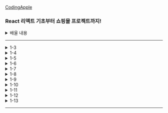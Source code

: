 [CodingApple](https://online.codingapple.com/course/react-basic/)

### React 리액트 기초부터 쇼핑몰 프로젝트까지!
<details>
<summary>배울 내용</summary>

    – class 문법 없이 개발하는 2020스타일 easy-mode 리액트

    – 컴포넌트, Props, State를 이용한 웹앱 개발

    – 리액트로 HTML 모듈화해서 개발하는 법

    – JSX for 반복문, 이벤트 핸들러 등 어떻게 쓰는지 정확히 알려줌

    – 리액트 CLI로 프로젝트 생성, 관리, 빌드하는 법

    – Redux와 context API로 데이터 관리

    – Ajax 등으로 서버 API 요청하는 법 (을 배울 텐데 Ajax가 뭔지 모르니까 그것부터)

    – 라우터로 페이지 나누기

    – 리액트에서 CSS 스타일링 잘하는 법 (styled component, SASS)

    – import/destructuring/arrow function 등 필요한 ES6 문법들

    – 스마트폰에 설치 가능한 Progressive Web App으로 리액트사이트 발행하기

    – (포트폴리오 자랑용) github pages를 이용해 사이트 발행

</details>

-----

<details>
<summary>1-3</summary>
JSX를 이용해 HTML 페이지 제작해보는 건 처음이겠죠

    - 리액트에서 class=""를 넣고 싶다면 className=""

    - 데이터바인딩 var data = '안녕하세요'; <div>{ data }</div>
      -> { } 꼭 중괄호 안에

    - <div style = {{ color : 'blue', fontSize : '30px' }}>글씨</div>
      -> {속성명 : '속성값} 대쉬(-) 불가능, 붙여쓰고 앞글자를 대문자로 치환

</details>

<details>
<summary>1-4</summary>
중요한 데이터는 변수 말고 리액트 state로 만들랬죠

    - state를 쓰는 이유
      -> 변수가 변경될 때 자동으로 관련된 HTML을 재렌더링되게 만들고 싶어서
      -> 수정사항이 자동으로 웹페이지에 스무스~하게 반영되게 만들고 싶어서

    - let [a, b] = useState('ㅇㅇㅇㅇ');
      -> a : 실제 저장할 데이터, b : 저장할 데이터를 변결시킬 함수
      -> 데이터바인딩 가능 <h3>{a}</h3> => <h3>ㅇㅇㅇㅇ<h3>
      -> Array, Object 가능 let [a, b] = useState(['ㅇㅇ', 'ㄴㄴ']);

</details>

<details>
<summary>1-5</summary>
버튼에 기능 개발을 해보자 & 리액트 state 변경하는 법

    - 리액트에서 특정 HTML 요소를 클릭했을 때 자바스크립트를 실행하고 싶으면
      -> <div onClick = { 실행할 함수 }>
      -> Click이 대문자, {} 중괄호 사용, 그냥 코드가 아닌 함수를 적어야 함
      -> ex) <div onClick = { 함수이름 }>
             <div onClick = { function(){ 실행할 코드 } }>
             <div onClick = { () => { 실행할 코드 } }>

    - state는 변수와는 다르게 값을 변경할 때 지정된 변경 함수를 써야 함
      -> ㅇㅇ변경(대체할 데이터) 
      -> ex) <span>👍</span> 을 눌렀을 때 따봉이라는 state를 1 증가하려면 어떻게 해야할까요?
             <span onClick = { { () => { 따봉변경(따봉 + 1) } } }>

</details>

<details>
<summary>1-6</summary>
숙제 해설 : 블로그 글 수정버튼 만들기

    - 원래 자바스크립트 내에서 array나 object 자료형은 = 등호로 복사하면 각각 별개의 자료형이 생성되는게 아니라 값을 공유함
      -> ex) var data1 = [1, 2, 3]; var data2 = data1;
         => data1과 data2는 각각 [1, 2, 3]을 별개로 저장하는 게 아닌 똑같은 값을 공유함
         => data1을 변경하면 data2도 자동으로 변경됨
      -> state도 = 등호를 이용해서 복사하면 문제가 일어나기 때문에 완전히 개별 복사본을 만들어주는 카피를 해야 함
         => ex) var 새로운array = [...원본array]
         => function 제목바꾸기() {
                var newArray = [...글제목];
                newArray[0] = '여자코트 추천';
                글제목변경( newArray );
            } 

</details>

<details>
<summary>1-7</summary>
React Component : 많은 div들을 한 단어로 줄이고 싶은 충동이 들 때

    - return () 안에 HTML을 넣을 때 태그 2개를 평행하게 넣을 수 없음
      -> 굳이 쓰고 싶다면
         <div>
            <div></div>
            <div></div> 
         </div>

    - Component : 리액트에서 제공하는 긴 HTML을 한 단어로 깔끔하게 치환해서 넣을 수 있는 문법
      -> 함수 만들 듯, 변수 만들 듯 한 단어로 치환해서 원하는 곳에 꽂아넣을 수 있음
    
    - 방법
      1. function을 이용해서 함수를 하나 만들기
      2. 그 함수 안에 return() 안에 원하는 HTML을 담기
      3. 원하는 곳에서 <Modal></Modal> 이라고 사용했을 때 축약한 HTML이 등장
      -> 축약한 HTML 덩어리를 Component 라고 칭함
      -> ex)
         function App (){
            return (
                <div>
                    HTML 잔뜩있는 곳
                    ...
                    <Modal></Modal>
                </div>
            )
         }

         function Modal(){
             return (
                 <div className="modal">
                    <h2>제목</h2>
                    <p>날짜</p>
                    <p>상세내용</p>
                 </div>
            )
         }
        
    - Component의 특징
      -> Component 이름 지을 땐 보통 영어 대문자로 시작
      -> return() 안에 태그들이 평행하게 여러 개 들어갈 수 없음 ex) <div>, <></>
      -> Component 위치는 보통 funcion App(){} 와 나란히 만듦
         -> 보통 컴포넌트 안에다가 컴포넌트를 만들진 않기 때문
      -> Component 안에 미리 만들어둔 Component 집어넣기도 가능

    - 어떤 HTML들을 Component 만드는게 좋을까
      -> 사이트에 반복해서 출현하는 HTML 덩어리들
      -> 내용이 자주 변경될 것 같은 HTML의 한 부분
      -> 다른 페이지를 만들 때
      -> 다른 팀원과 협업할 때 웹페이지를 컴포넌트 단위로 작업 분배

    - Component 단점
      -> HTML을 깔끔하게 쓰려고 함수 자체를 많이 만드는 것 자체로 관리가 힘듦
      -> <Modal>이라는 컴포넌트가 App(){} 안에 있는 state를 사용하고 싶을 때,
         그냥 바로 쓸 수 없음
         => props라는 문법을 이용해 state를 <Modal>까지 전해줘야 사용 가능

</details>

<details>
<summary>1-8</summary>
클릭하면 동작하는 UI (모달창) 만드는 법

    - 리액트는 중괄호 내에서 if문을 사용할 수 없어서 삼항연산자를 사용해야 함
      -> 조건식 ? 조건식 참일 때 실행할 코드 : 조건식 거짓일 때 실행할 코드 

</details>

<details>
<summary>1-9</summary>
map : 많은 div들을 반복문으로 줄이고 싶은 충동이 들 때

    - 반복문도 {중괄호} 안에서 { for (){} } 이렇게 넣을 수 있지않을까 생각할 수 있지만 {중괄호} 안에는 변수, 함수만 입력 가능함
      -> 중괄호 안에서 쓸 수 있는 map이란 반복문 이용
    
    - 방법
      ex1) 
      var 어레이 = [2, 3, 4];
      어레이.map(function(){
      });
        => 모든 array에 붙일 수 있으며 소괄호 안에 콜백 함수 하나 넣는 게 기본, map 안의 코드가 어레이 자료의 갯수만큼 실행됨(ex1에서 3번)

      ex2)
      var 어레이 = [2, 3, 4];
      어레이.map(function(a){
        return a * 10
      });
        => 콜백 함수 소괄호 안에 파라미터를 아무 이름이나 입력해주면(ex2에서 a), a라는 파라미터가 어레이 안에 있던 모든 자료를 하나씩 출력해주는 역할을 함 => [20, 30, 40]이 됨

      ex3)
      var 어레이 = [2, 3, 4];
      var newArray = 어레이.map(function(a){
          return a * 10
      });
        => 참고로 map 함수는 원본 자료형을 변형시키지 않아서 보통 새로운 변수에 담아서 사용함
           newArray에는 [20,30, 40], 원래 어레이에는 [2, 3, 4]
      
    - JSX 안에서 map으로 반복문을 돌리고 싶으면
      1. 원하는 자료에다가 map을 붙이면 그 자료 갯수만큼 반복문 돌리기 가능
      2. 반복을 원하는 HTML을 return 안에 적으면 끝

      ex)
      <div>
        ~~~HTML 잔뜩~~~
        ...
        { 글제목.map(function(){      
            return (<div>안녕</div>)
        }) }
      </div>
        => 현재 글제목 array에는 3개의 데이터가 들어있으니 실행해보면 div도 3개가 남음
    
    - 반복된 HTML에 각각 다른 내용을 부여하고 싶다면
      ex)
      <div>
        ~~~HTML 잔뜩~~~
        ...
        { 글제목.map(function(a){
            return (
                <div className="list">
                  <h3>{ a }</h3>
                  ~~~HTML 잔뜩~~~
                </div>
            )
        }) }
      </div>
        
        -> 반복된 HTML 안에 onClick = {} 이런 거 넣어도 잘 작동함

    - 일반 for 반복문을 사용하고 싶다면
      -> 따로 함수를 만들어서 사용해야 함
      1. 따로 일반 함수를 만들고
      2. 함수 안에 HTML을 담을 array 자료를 하나 생성
      2. 함수 안에서 for 반복문을 이용해 array 내에 HTML을 추가
      4. 완성된 array를 return
      5. 함수를 원하는 곳에 { 함수명() } 데이터바인딩

      ex)
      function 반복된UI(){
        var 어레이 = [];
        for (var i = 0; i < 3; i++) {
            어레이.push(<div>안녕</div>)
        }
        return 어레이
      }
      return (
        <div>
            ~~~HTML 잔뜩~~~
            { 반복된UI() }
        </div>
      )

</details>

<details>
<summary>1-10</summary>
props : 자식이 부모의 state를 가져다쓰고 싶을 땐 말하고 쓰셔야합니다

    - props를 사용하는 이유
      -> 1-7에서 App이라는 컴포넌트 안에 <Modal> 이라는 컴포넌트를 만듦
         App : 부모 컴포넌트 Modal : 자식 컴포넌트
         자식 컴포넌트가 부모 컴포넌트 안에 있던 state를 가져다 쓰고 싶을 때!
         props라는 문법으로 state를 전송한 뒤에 {props.state이름} 

    - 방법
      1. <자식컴포넌트 전송할 이름 = { state명 }> 이렇게 사용한 후
      2. 자식컴포넌트 선언하는 function 안에 파라미터를 하나 만들어주기
      
      ex) 글제목이라는 부모 컴포넌트의 state를 자식 컴포넌트에 전송해보기
      funtion App() {
          let [글제목, 글제목변경] = useState(['aa', 'bb', 'cc']);
          return(
              <div>
                ...
                <Modal 글제목 = {글제목}></Modal>
              </div>
          )
      }
      function Modal(props){
          return(
              <div className="modal">
                <h2>제목 { props.글제목[0] }</h2>
                <p>날짜</p>
                <p>상세내용</p>
              </div>
          )
      }
      -> 1. <Mdoal 전송할이름 = {state명}> 이렇게 원하는 state를 적어주면 전송됨
         2. function Modal(props){} 이렇게 쓰면 전송된 props 사용 가능
         
         => 무한대 전송 가능
         => props라는 파라미터에는 전송한 모든 props 데이터가 들어가있음
            props.글제목 이런 식으로 원하는 것만 꺼내서 쓰면 됨
         => props 전송할 때 꼭 {} 중괄호로 전송해야 하는 건 아님
            <Modal 글제목 = {변수명}> 변수명을 넣고 싶으면 중괄호
            <Modal 글제목 = "강남우동맛집"> 일반 텍스트를 전송하고 싶으면 따옴표

</details>

<details>
<summary>1-11</summary>
(UI 제작 패턴) props를 응용한 상세페이지 만들기

    - 글말고 따로 버튼 3개를 만들어서 한번 개발해봅시다
      각각 버튼을 누르면 각각 다른 제목의 모달 제목이 떠야함
      -> 1. 일단 버튼 3개 만들기
         2. 각각 버튼을 누르면 글제목이 수정되어야 함
            Modal이라는 컴포넌트 안에 제목 부분을 props.글제목[누른제목] 으로 수정
            => 누른제목 이라는 변수가 0이면 0번째 제목이 뜬다
         3. App 안에 누른제목이라는 변수를 state로 만들기 (기본값 0)
            => 몇번째 글제목을 눌렀는지의 정보를 보관하는 곳
         4. 모달창 안에 props.글제목[props.누른제목]으로 수정
            <Modal 글제목 = {글제목} 누른제목 = {누른제목}></Modal>으로 수정
            => 부모가 가진 state를 쓰려면 props로 신고하고 써야하기 때문
               <Modal>이라는 태그 안에서 원하는 이름의 props를 전송하고
               Modal 안에서 props.이름 이런 식으로 써야 함
         => 모달창은 누른제목이라는 state의 숫자에 따라서 제목이 변경됨
    
    - 버튼을 눌렀을 때 state를 변경하려면?
      ex) 
      <button onClick={()=>{ 누른제목변경(0) }}>버튼1</button>
      <button onClick={()=>{ 누른제목변경(1) }}>버튼2</button>   
      <button onClick={()=>{ 누른제목변경(2) }}>버튼3</button>

    - 이제 직접 <h3> 글제목부분에 가서 누르면 state가 변경되게 만들자 (반복문)
      ex)
      {
          글제목.map(function(a){
              return(
                  <div className = "list">
                    <h3 onClick = { () => { 누른제목변경(0) } }>{ a } ~~html~~ </h3>
                  </div>
              )
          })
      }
      -> <button onClick={()=>{ 누른제목 = 0 }}>버튼1</button> 처럼 작성하면 에러
         => state를 변경할 땐 state 변경함수를 사용해야 하고, 등호를 사용하면 안 됨
      -> 클릭했을 때 동작하게 하기 위해 onClick 안에 state 변경함수 삽입
         대충 0이라고 넣었기 때문에 현재는 어떤 제목을 누르던 state가 0으로 변경 됨
    
    - 0이 아니라 각각 제목들마다 누른제목변경(0), 누른제목변경(1) ~~ 이 되도록 해보자
      ex)
      {
          글제목.map(function(a, i){
              return(
                  <div className = "list">
                    <h3 onClick = { () => { 누른제목변경(i) } }>{ a } ~~html~~ </h3>
                  </div>
              )
          })
      }
      -> map 반복문을 쓸 때 다른 파라미터를 뒤에 추가해주면 됨
         i =  반복문이 돌면서 0, 1, 2, 3 ~~ 이렇게 하나씩 증가하는 정수를 뜻함
    
    - 결론
      1. state 하나 만들고
      2. state가 ~~상태면 UI를 ~~이렇게 보여주세요~ 라고 코드 작성
      3. 필요하면 버튼을 누르거나 할 땐 state를 ~~이렇게 바꿔주세요~ 추가

</details>

<details>
<summary>1-12</summary>
input 다루기 1 : 사용자가 입력한 글을 변수에 저장하는 법

    - 사용자가 input에 입력한 데이터는 중요한 데이터이기 때문에 state에 저장해서 쓰는 게 일반적
      ex) let[입력값, 입력값변경] = useState('');

    - 사용자가 input에 입력한 값 알아내는 법
      ex)
      let[입력값, 입력값변경] = useState('');

      return(
          <div>
            ~~~HTML잔뜩~~~
            <input onChange = { (e) => { console.log(e.target.value) } }/>
          </div>
      )
      -> input에 onChange 이벤트핸들러를 달고 자바스크립트 문법을 쓰면 됨
         onChange : input에 무언가를 입력할 때마다 특정 함수를 동작시킴
         e.target : '지금 이벤트가 동작하는 HTML 요소', 자바스크립트 문법 (input 태그 등)
         .value : 그 HTML(input 등)에 유저가 입력한 값

    - input에 뭔가를 입력할 때마다 input에 입력된 값을 state에 저장하는 법
      ex)
      let[입력값, 입력값변경] = useState('');

      return(
          <div>
            ~~~HTML잔뜩~~~
            <input onChange = { (e) => { 입력값변경(e.target.value) } }/>
          </div>
      )

</details>

<details>
<summary>1-13</summary>
input 다루기 2 : 블로그 글발행 기능 만들기

    1. 글을 적을 수 잇는 UI가 하나 필요하고
    2. 버튼을 눌렀을 때 글이 하나 추가되게 만들어야 함

    - 1. 글적을 수 있는 UI부터 디자인해보자
      ex)
      <div>
        HTML 잔뜩 있는 곳
        <div className="publish">
          <input />
          <button>저장</button>
        </div>
      </div>
      
    - 2. 글 적고 저장 버튼을 누르면 게시물이 4개 되어야 함
      -> 1. 일단 사용자가 input에 뭔가를 입력하면 입력한 값을 state로 저장
         2. 버튼을 누르면 그 state를 [글제목이라는 state] 어레이의 뒤에 하나 추가
            => 리액트에선 state를 변경하면 그것과 관련된 HTML도 재렌더링 됨

         => 1. 사용자가 input에 뭔가를 입력하면 입력한 값을 state에 저장하려면
            ex)
            let [입력값, 입력값변경] = useState('');
            
            return(
                <div>
                  ~~~HTML잔뜩~~~
                  <div>
                    <input onChange = { (e) => { 입력값변경(e.target.value) } }/>
                    <button>저장</button>
                  </div>
                </div>
            )
            
         => 2. 버튼을 누르면 입력값 state를 [글제목] state에 추가할 것
            ex)
            let [입력값, 입력값변경] = useState('');
            
            return(
                <div>
                  ~~~HTML잔뜩~~~
                  <div>
                    <input onChange = { (e) => { 입력값변경(e.target.value) } }/>
                    <button onClick = { () => {
                        let arrayCopy = [...글제목];
                        arrayCopy.unshift(입력값);
                        글제목변경(arrayCopy)
                    } }>저장</button>
                  </div>
                </div>
            )
            -> 글제목이라는 state를 수정해서 글제목변경() 안에다가 집어 넣어야 함
               unshift() : array의 맨 앞 자료를 하나 추가
               글제목이라는 state는 직접 수정하면 안 되기 때문에
               1. 글제목을 복사해서 arrayCopy라는 카피본을 하나 만들고
               2. 그걸 수정하고
               3. 그걸 새로운 글제목 state가 되도록 입력

</details>

-----